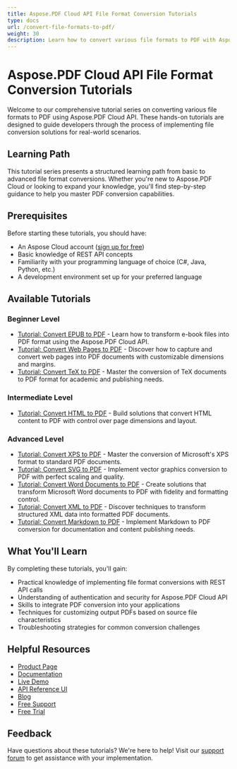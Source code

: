 ```yaml
---
title: Aspose.PDF Cloud API File Format Conversion Tutorials
type: docs
url: /convert-file-formats-to-pdf/
weight: 30
description: Learn how to convert various file formats to PDF with Aspose.PDF Cloud API through these hands-on tutorials for developers of all skill levels.
---
```


# Aspose.PDF Cloud API File Format Conversion Tutorials

Welcome to our comprehensive tutorial series on converting various file formats to PDF using Aspose.PDF Cloud API. These hands-on tutorials are designed to guide developers through the process of implementing file conversion solutions for real-world scenarios.

## Learning Path

This tutorial series presents a structured learning path from basic to advanced file format conversions. Whether you're new to Aspose.PDF Cloud or looking to expand your knowledge, you'll find step-by-step guidance to help you master PDF conversion capabilities.

## Prerequisites

Before starting these tutorials, you should have:

- An Aspose Cloud account ([sign up for free](https://dashboard.aspose.cloud/#/apps))
- Basic knowledge of REST API concepts
- Familiarity with your programming language of choice (C#, Java, Python, etc.)
- A development environment set up for your preferred language

## Available Tutorials

### Beginner Level

- [Tutorial: Convert EPUB to PDF](/convert-file-formats-to-pdf/convert-epub-to-pdf/) - Learn how to transform e-book files into PDF format using the Aspose.PDF Cloud API.
- [Tutorial: Convert Web Pages to PDF](/convert-file-formats-to-pdf/web-to-pdf/) - Discover how to capture and convert web pages into PDF documents with customizable dimensions and margins.
- [Tutorial: Convert TeX to PDF](/convert-file-formats-to-pdf/tex-to-pdf/) - Master the conversion of TeX documents to PDF format for academic and publishing needs.

### Intermediate Level

- [Tutorial: Convert HTML to PDF](/convert-file-formats-to-pdf/convert-html-to-pdf/) - Build solutions that convert HTML content to PDF with control over page dimensions and layout.


### Advanced Level

- [Tutorial: Convert XPS to PDF](/convert-file-formats-to-pdf/xps-to-pdf/) - Master the conversion of Microsoft's XPS format to standard PDF documents.
- [Tutorial: Convert SVG to PDF](/convert-file-formats-to-pdf/svg-to-pdf/) - Implement vector graphics conversion to PDF with perfect scaling and quality.
- [Tutorial: Convert Word Documents to PDF](/convert-file-formats-to-pdf/convert-doc-docx-to-pdf/) - Create solutions that transform Microsoft Word documents to PDF with fidelity and formatting control.
- [Tutorial: Convert XML to PDF](/convert-file-formats-to-pdf/xml-to-pdf/) - Discover techniques to transform structured XML data into formatted PDF documents.
- [Tutorial: Convert Markdown to PDF](/convert-file-formats-to-pdf/convert-markdown-to-pdf/) - Implement Markdown to PDF conversion for documentation and content publishing needs.

## What You'll Learn

By completing these tutorials, you'll gain:

- Practical knowledge of implementing file format conversions with REST API calls
- Understanding of authentication and security for Aspose.PDF Cloud API
- Skills to integrate PDF conversion into your applications
- Techniques for customizing output PDFs based on source file characteristics
- Troubleshooting strategies for common conversion challenges

## Helpful Resources

- [Product Page](https://products.aspose.cloud/pdf/)
- [Documentation](https://docs.aspose.cloud/pdf/)
- [Live Demo](https://products.aspose.app/pdf/family)
- [API Reference UI](https://reference.aspose.cloud/pdf/)
- [Blog](https://blog.aspose.cloud/category/pdf/)
- [Free Support](https://forum.aspose.cloud/c/pdf/13)
- [Free Trial](https://dashboard.aspose.cloud/#/apps)

## Feedback

Have questions about these tutorials? We're here to help! Visit our [support forum](https://forum.aspose.cloud/c/pdf/13) to get assistance with your implementation.
